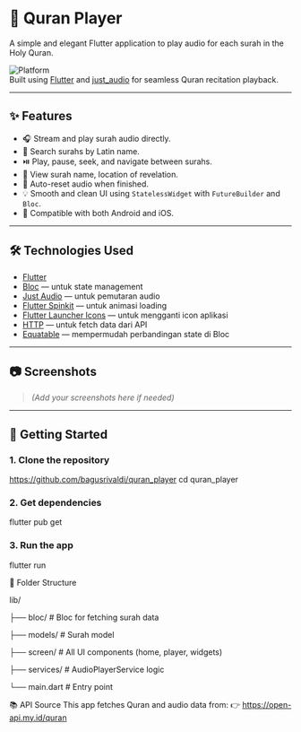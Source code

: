 # 📖 Quran Player

A simple and elegant Flutter application to play audio for each surah in the Holy Quran.

![Platform](https://img.shields.io/badge/Flutter-3.24.3-blue)  
Built using [Flutter](https://flutter.dev) and [just_audio](https://pub.dev/packages/just_audio) for seamless Quran recitation playback.

---

## ✨ Features

- 🎧 Stream and play surah audio directly.
- 🔎 Search surahs by Latin name.
- ⏯️ Play, pause, seek, and navigate between surahs.
- 📜 View surah name, location of revelation.
- 🔁 Auto-reset audio when finished.
- 💡 Smooth and clean UI using `StatelessWidget` with `FutureBuilder` and `Bloc`.
- 📱 Compatible with both Android and iOS.

---

## 🛠️ Technologies Used

- [Flutter](https://flutter.dev/)
- [Bloc](https://pub.dev/packages/flutter_bloc) — untuk state management
- [Just Audio](https://pub.dev/packages/just_audio) — untuk pemutaran audio
- [Flutter Spinkit](https://pub.dev/packages/flutter_spinkit) — untuk animasi loading
- [Flutter Launcher Icons](https://pub.dev/packages/flutter_launcher_icons) — untuk mengganti icon aplikasi
- [HTTP](https://pub.dev/packages/http) — untuk fetch data dari API
- [Equatable](https://pub.dev/packages/equatable) — mempermudah perbandingan state di Bloc

---

## 📷 Screenshots

> *(Add your screenshots here if needed)*

---

## 🚀 Getting Started

### 1. Clone the repository
https://github.com/bagusrivaldi/quran_player
cd quran_player

### 2. Get dependencies
flutter pub get

### 3. Run the app
flutter run


📁 Folder Structure

lib/

├── bloc/                 # Bloc for fetching surah data

├── models/               # Surah model

├── screen/               # All UI components (home, player, widgets)

├── services/             # AudioPlayerService logic

└── main.dart             # Entry point


📚 API Source
This app fetches Quran and audio data from:
👉 https://open-api.my.id/quran